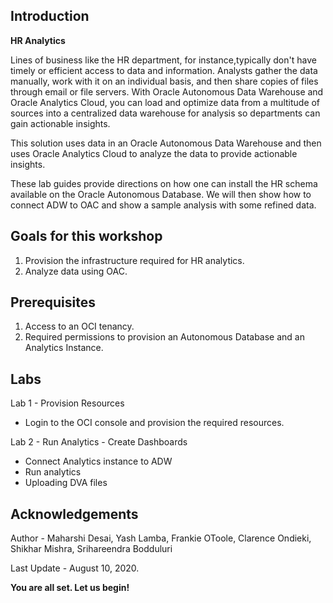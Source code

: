 ## Introduction

**HR Analytics**

Lines of business like the HR department, for instance,typically don't have timely or efficient access to data and information. Analysts gather the data manually, work with it on an individual basis, and then share copies of files through email or file servers. With Oracle Autonomous Data Warehouse and Oracle Analytics Cloud, you can load and optimize data from a multitude of sources into a centralized data warehouse for analysis so departments can gain actionable insights.

This solution uses data in an Oracle Autonomous Data Warehouse and then uses Oracle Analytics Cloud to analyze the data to provide actionable insights.

These lab guides provide directions on how one can install the HR schema available on the Oracle Autonomous Database. We will then show how to connect ADW to OAC and show a sample analysis with some refined data.

## Goals for this workshop
1. Provision the infrastructure required for HR analytics.
2. Analyze data using OAC.

## Prerequisites
1. Access to an OCI tenancy.
2. Required permissions to provision an Autonomous Database and an Analytics Instance.

## Labs
Lab 1 - Provision Resources
- Login to the OCI console and provision the required resources. 

Lab 2 - Run Analytics - Create Dashboards

- Connect Analytics instance to ADW
- Run analytics
- Uploading DVA files

## Acknowledgements

Author - Maharshi Desai, Yash Lamba, Frankie OToole, Clarence Ondieki, Shikhar Mishra, Srihareendra Bodduluri 

Last Update - August 10, 2020.

**You are all set. Let us begin!**